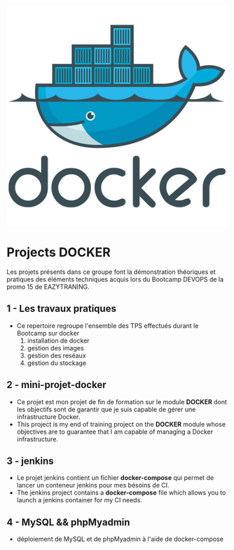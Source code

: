 <div align="center">
  <img src="https://github.com/gbaneassouman/images/blob/main/screenshots/docker1.png"/>
</div>

# Projects DOCKER

Les projets présents dans ce groupe font la démonstration théoriques et pratiques des éléments techniques acquis lors du Bootcamp DEVOPS de la promo 15 de EAZYTRANING.

## 1 - Les travaux pratiques
- Ce repertoire regroupe l'ensemble des TPS effectués durant le Bootcamp sur docker
  1. installation de docker
  2. gestion des images
  3. gestion des reséaux
  4. gestion du stockage

## 2 - mini-projet-docker 

- Ce projet est mon projet de fin de formation sur le module **DOCKER** dont les objectifs sont de garantir que je suis capable de gérer une infrastructure Docker.
- This project is my end of training project on the **DOCKER** module whose objectives are to guarantee that I am capable of managing a Docker infrastructure.

## 3 - jenkins
- Le projet jenkins contient un fichier **docker-compose** qui permet de lancer un conteneur jenkins pour mes bésoins de CI.
- The jenkins project contains a **docker-compose** file which allows you to launch a jenkins container for my CI needs.

## 4 - MySQL && phpMyadmin
- déploiement de MySQL et de phpMyadmin à l'aide de docker-compose